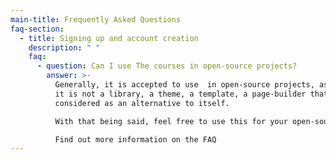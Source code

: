 ```yaml
---
main-title: Frequently Asked Questions
faq-section:
  - title: Signing up and account creation
    description: " "
    faq:
      - question: Can I use The courses in open-source projects?
        answer: >-
          Generally, it is accepted to use  in open-source projects, as long as
          it is not a library, a theme, a template, a page-builder that would be
          considered as an alternative to itself.

          With that being said, feel free to use this for your open-source projects.

          Find out more information on the FAQ
---
```

